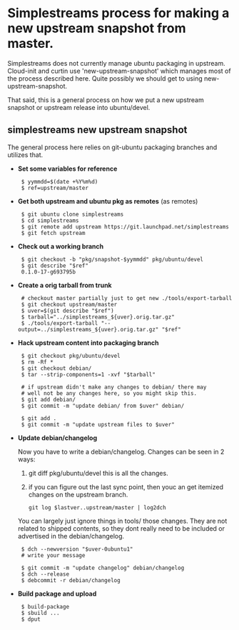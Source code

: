 # Simplestreams process for making a new upstream snapshot from master.

Simplestreams does not currently manage ubuntu packaging in upstream.
Cloud-init and curtin use 'new-upstream-snapshot' which manages most of
the process described here.  Quite possibly we should get to using
new-upstream-snapshot.

That said, this is a general process on how we put a new upstream snapshot
or upstream release into ubuntu/devel.

## simplestreams new upstream snapshot
The general process here relies on git-ubuntu packaging branches
and utilizes that.

 * **Set some variables for reference**

        $ yymmdd=$(date +%Y%m%d)
        $ ref=upstream/master

 * **Get both upstream and ubuntu pkg as remotes** (as remotes)

        $ git ubuntu clone simplestreams
        $ cd simplestreams
        $ git remote add upstream https://git.launchpad.net/simplestreams
        $ git fetch upstream

 * **Check out a working branch**

        $ git checkout -b "pkg/snapshot-$yymmdd" pkg/ubuntu/devel
        $ git describe "$ref"
        0.1.0-17-g693795b

 * **Create a orig tarball from trunk**

        # checkout master partially just to get new ./tools/export-tarball
        $ git checkout upstream/master
        $ uver=$(git describe "$ref")
        $ tarball="../simplestreams_${uver}.orig.tar.gz"
        $ ./tools/export-tarball "--output=../simplestreams_${uver}.orig.tar.gz" "$ref"

 * **Hack upstream content into packaging branch**

        $ git checkout pkg/ubuntu/devel
        $ rm -Rf *
        $ git checkout debian/
        $ tar --strip-components=1 -xvf "$tarball"

        # if upstream didn't make any changes to debian/ there may
        # well not be any changes here, so you might skip this.
        $ git add debian/
        $ git commit -m "update debian/ from $uver" debian/

        $ git add .
        $ git commit -m "update upstream files to $uver"

 * **Update debian/changelog**

   Now you have to write a debian/changelog.  Changes can be seen in 2 ways:

     1. git diff pkg/ubuntu/devel
        this is all the changes.

     2. if you can figure out the last sync point, then youc an get
        itemized changes on the upstream branch.

            git log $lastver..upstream/master | log2dch

   You can largely just ignore things in tools/ those changes.  They are not
   related to shipped contents, so they dont really need to be included or
   advertised in the debian/changelog.

        $ dch --newversion "$uver-0ubuntu1"
        # write your message

        $ git commit -m "update changelog" debian/changelog
        $ dch --release
        $ debcommit -r debian/changelog


 * **Build package and upload**

        $ build-package
        $ sbuild ...
        $ dput
